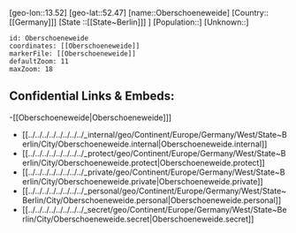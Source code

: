 ﻿---
location: [52.47,13.52]
mapzoom: [7,12] 
mapmarker: city 
type: City
tags:
- geo/City


SpocWebEntityId: 33044
isDeleted: false
confidential: public

---
[geo-lon::13.52]
[geo-lat::52.47]
[name::Oberschoeneweide]
[Country::[[Germany]]]
[State ::[[State~Berlin]]] ]
[Population::]
[Unknown::]


```leaflet
id: Oberschoeneweide
coordinates: [[Oberschoeneweide]]
markerFile: [[Oberschoeneweide]]
defaultZoom: 11 
maxZoom: 18
```


## Confidential Links & Embeds: 
-[[Oberschoeneweide|Oberschoeneweide]]] 
- [[../../../../../../../../_internal/geo/Continent/Europe/Germany/West/State~Berlin/City/Oberschoeneweide.internal|Oberschoeneweide.internal]] 
- [[../../../../../../../../_protect/geo/Continent/Europe/Germany/West/State~Berlin/City/Oberschoeneweide.protect|Oberschoeneweide.protect]] 
- [[../../../../../../../../_private/geo/Continent/Europe/Germany/West/State~Berlin/City/Oberschoeneweide.private|Oberschoeneweide.private]] 
- [[../../../../../../../../_personal/geo/Continent/Europe/Germany/West/State~Berlin/City/Oberschoeneweide.personal|Oberschoeneweide.personal]] 
- [[../../../../../../../../_secret/geo/Continent/Europe/Germany/West/State~Berlin/City/Oberschoeneweide.secret|Oberschoeneweide.secret]] 

